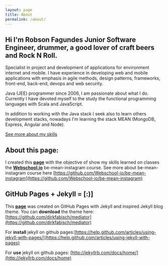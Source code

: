 ```yaml
---
layout: page
title: About
permalink: /about/
---
```


Hi I'm Robson Fagundes Junior Software Engineer, drummer, a good lover of craft beers and Rock N Roll.
---------------

Specialist in project and development of applications for environment internet and mobile. I have experience in developing web and mobile applications with emphasis in agile methods, design patterns, frameworks, front-end, back-end, devops and web security.

Java (JEE) programmer since 2006, I am passionate about what I do. Currently I have devoted myself to the study the functional programming languages with Scala and JavaScript.

In addition to working with the Java stack I seek also to learn others development stacks, nowadays I'm learning the stack MEAN (MongoDB, Express, Angular and Node). 

[See more about my skills](https://br.linkedin.com/in/robson-adão-fagundes-7b7a2216)

About this page:
----------------
I created this [**page**](http://robsonfagundes.github.io) with the objective of show my skills learned on classes the [**Webschool.io**](https://github.com/Webschool-io) be-mean-instagram course. See more about be-mean-instagram course here [https://github.com/Webschool-io/be-mean-instagram](https://github.com/Webschool-io/be-mean-instagram)

GitHub Pages + Jekyll = [:)]
----------------
This [**page**](http://robsonfagundes.github.io) was created on GitHub Pages with Jekyll and inspired Jekyll blog theme. 
You can **download** the theme here:
[https://github.com/dirkfabisch/mediator](https://github.com/dirkfabisch/mediator) 

For **install** jekyll on github pages:[https://help.github.com/articles/using-jekyll-with-pages/](https://help.github.com/articles/using-jekyll-with-pages) 

For **use** jekyll on github pages: [http://jekyllrb.com/docs/home/](http://jekyllrb.com/docs/home) 



